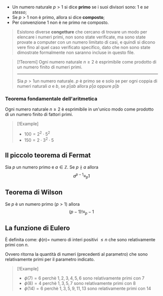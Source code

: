 - Un numero naturale $p>1$ si dice **primo** se i suoi divisori sono: $1$ e _se stesso_;
- Se $p>1$ non è primo, allora si dice **composto**;
- Per convenzione $1$ non è ne primo ne composto.

>Esistono diverse **congetture** che cercano di trovare un modo per elencare i numeri primi, non sono state verificate, ma sono state provate a computer con un numero limitato di casi, e quindi si dicono vere fino al quel caso verificato specifico, dato che non sono state dimostrate formalmente non saranno incluse in questo file.

>[!Teoremi]
>Ogni numero naturale $n\geq 2$ è esprimibile come prodotto di un numero finito di numeri primi.
>
>---
>Sia $p>1$un numero naturale. $p$ è primo se e solo se per ogni coppia di numeri naturali $a$ e $b$, se $p|ab$ allora $p|a$ oppure $p|b$

### Teorema fondamentale dell'aritmetica
Ogni numero naturale $n\geq 2$ è esprimibile in un'unico modo come prodotto di un numero finito di fattori primi.
>[!Example]
>- $100 = 2^2\cdot 5^2$
>- $150 = 2\cdot 3^2 \cdot 5$

## Il piccolo teorema di Fermat
Sia $p$ un numero primo e $a\in \mathbb{Z}$. Se $p\nmid a$ allora
$$a^{p-1}\equiv_p 1$$
## Teorema di Wilson
Se $p$ è un numero primo $(p>1)$ allora
$$(p-1)!\equiv_p -1$$
## La funzione di Eulero
È definita come:
$\phi(n) =$ numero di interi positivi $\leq n$ che sono relativamente primi con $n$.

Ovvero ritorna la quantità di numeri (precedenti al parametro) che sono relativamente primi per il parametro indicato.
>[!Example]
>- $\phi(7)=6$ perchè $1,2,3,4,5,6$ sono relativamente primi con $7$
>- $\phi(8)=4$ perchè $1,3,5,7$ sono relativamente primi con $8$
>- $\phi(14)=6$ perchè $1,3,5,9,11,13$ sono relativamente primi con $14$
